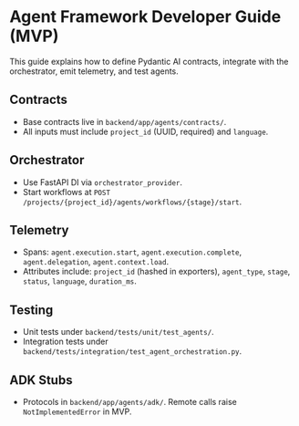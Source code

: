 # Agent Framework Developer Guide (MVP)

This guide explains how to define Pydantic AI contracts, integrate with the orchestrator, emit telemetry, and test agents.

## Contracts

- Base contracts live in `backend/app/agents/contracts/`.
- All inputs must include `project_id` (UUID, required) and `language`.

## Orchestrator

- Use FastAPI DI via `orchestrator_provider`.
- Start workflows at `POST /projects/{project_id}/agents/workflows/{stage}/start`.

## Telemetry

- Spans: `agent.execution.start`, `agent.execution.complete`, `agent.delegation`, `agent.context.load`.
- Attributes include: `project_id` (hashed in exporters), `agent_type`, `stage`, `status`, `language`, `duration_ms`.

## Testing

- Unit tests under `backend/tests/unit/test_agents/`.
- Integration tests under `backend/tests/integration/test_agent_orchestration.py`.

## ADK Stubs

- Protocols in `backend/app/agents/adk/`. Remote calls raise `NotImplementedError` in MVP.
